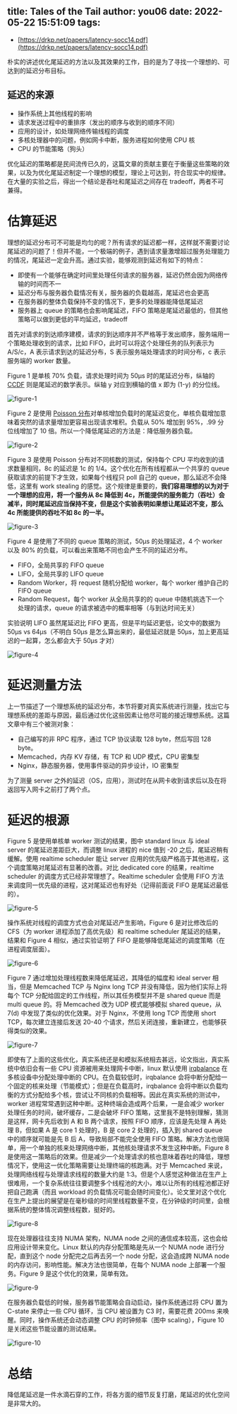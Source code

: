 title: Tales of the Tail
author: you06
date: 2022-05-22 15:51:09
tags:
---
- [https://drkp.net/papers/latency-socc14.pdf](https://drkp.net/papers/latency-socc14.pdf)

朴实的讲述优化尾延迟的方法以及其效果的工作，目的是为了寻找一个理想的、可达到的延迟分布目标。

## 延迟的来源

- 操作系统上其他线程的影响
- 请求发送过程中的重排序（发出的顺序与收到的顺序不同）
- 应用的设计，如处理网络传输线程的调度
- 多核处理器中的问题，例如网卡中断，服务进程如何使用 CPU 核
- CPU 的节能策略（狗头）

优化延迟的策略都是民间流传已久的，这篇文章的贡献主要在于衡量这些策略的效果，以及为优化尾延迟制定一个理想的模型，理论上可达到，符合现实中的规律。在大量的实验之后，得出一个结论是吞吐和尾延迟之间存在 tradeoff，两者不可兼得。

# 估算延迟

理想的延迟分布可不可能是均匀的呢？所有请求的延迟都一样，这样就不需要讨论尾延迟的问题了！但并不能，一个极端的例子，遇到请求量激增超过服务处理能力的情况，尾延迟一定会升高。通过实验，能够观测到延迟有如下的特点：

- 即使有一个能够在确定时间里处理任何请求的服务器，延迟仍然会因为网络传输的时间而不一
- 延迟分布与服务器负载情况有关，服务器的负载越高，尾延迟也会更高
- 在服务器的整体负载保持不变的情况下，更多的处理器能降低尾延迟
- 服务器上 queue 的策略也会影响尾延迟，FIFO 策略是尾延迟最低的，但其他策略可以做到更低的平均延迟，tradeoff

首先对请求的到达顺序建模，请求的到达顺序并不严格等于发出顺序，服务端用一个策略处理收到的请求，比如 FIFO，此时可以将这个处理任务的队列表示为 A/S/c，A 表示请求到达的延迟分布，S 表示服务端处理请求的时间分布，c 表示服务端的 worker 数量。

Figure 1 是单核 70% 负载，请求处理时间为 50μs 时的尾延迟分布，纵轴的 [CCDF](https://en.wikipedia.org/wiki/Cumulative_distribution_function#Complementary_cumulative_distribution_function_(tail_distribution)) 则是尾延迟的数学表示。纵轴 y 对应到横轴的值 x 即为 (1-y) 的分位线。

![figure-1](figure-1.png)

Figure 2 是使用 [Poisson 分布](https://en.wikipedia.org/wiki/Poisson_distribution)对单核增加负载时的尾延迟变化，单核负载增加意味着突然的请求量增加更容易出现请求堆积。负载从 50% 增加到 95%，.99 分位线增加了 10 倍。所以一个降低尾延迟的方法是：降低服务器负载。

![figure-2](figure-2.png)

Figure 3 是使用 Poisson 分布对不同核数的测试，保持每个 CPU 平均收到的请求数量相同，8c 的延迟是 1c 的 1/4。这个优化在所有线程都从一个共享的 queue 获取请求的前提下才生效，如果每个线程只 poll 自己的 queue，那么延迟不会降低，这里有 work stealing 的感觉。这个规律是重要的，**我们容易理想的以为对于一个理想的应用，将一个服务从 8c 降低到 4c，所能提供的服务能力（吞吐）会减半，同时尾延迟应当保持不变，但是这个实验表明如果想让尾延迟不变，那么 4c 所能提供的吞吐不如 8c 的一半。**

![figure-3](figure-3.png)

Figure 4 是使用了不同的 queue 策略的测试，50μs 的处理延迟，4 个 worker 以及 80% 的负载，可以看出来策略不同也会产生不同的延迟分布。

- FIFO，全局共享的 FIFO queue
- LIFO，全局共享的 LIFO queue
- Random Worker，将 request 随机分配给 worker，每个 worker 维护自己的 FIFO queue
- Random Request，每个 worker 从全局共享的的 queue 中随机挑选下一个处理的请求，queue 的请求被选中的概率相等（与到达时间无关）

实验说明 LIFO 虽然尾延迟比 FIFO 更高，但是平均延迟更低，论文中的数据为 50μs vs 64μs（不明白 50μs 是怎么算出来的，最低延迟就是 50μs，加上更高延迟的一起算，怎么都会大于 50μs 才对）

![figure-4](figure-4.png)

# 延迟测量方法

上一节描述了一个理想系统的延迟分布，本节将要对真实系统进行测量，找出它与理想系统的差距与原因，最后通过优化这些因素让他尽可能的接近理想系统。这篇文章中有三个被测对象：

- 自己编写的非 RPC 程序，通过 TCP 协议读取 128 byte，然后写回 128 byte。
- Memcached，内存 KV 存储，有 TCP 和 UDP 模式，CPU 密集型
- Nginx，静态服务器，使用事件驱动的异步设计，IO 密集型

为了测量 server 之外的延迟（OS，应用），测试时在从网卡收到请求后以及在将返回写入网卡之前打了两个点。

# 延迟的根源

Figure 5 是使用单核单 worker 测试的结果，图中 standard linux 与 ideal server 的尾延迟差距巨大，而调整 linux 进程的 nice 值到 -20 之后，尾延迟稍有缓解。使用 realtime scheduler 能让 server 应用的优先级严格高于其他进程，这个调度策略对尾延迟有显著的改善。对比 dedicated core 的结果，realtime scheduler 的调度方式已经非常理想了。Realtime scheduler 会使用 FIFO 方法来调度同一优先级的进程，这对尾延迟也有好处（记得前面说 FIFO 是尾延迟最低的）。

![figure-5](figure-5.png)

操作系统对线程的调度方式也会对尾延迟产生影响，Figure 6 是对比修改后的 CFS（为 worker 进程添加了高优先级）和 realtime scheduler 尾延迟的结果，结果和 Figure 4 相似，通过实验证明了 FIFO 是能够降低尾延迟的调度策略（在进程调度层面）。

![figure-6](figure-6.png)

Figure 7 通过增加处理线程数来降低尾延迟，其降低的幅度和 ideal server 相当，但是 Memcached TCP 与 Nginx long TCP 并没有降低，因为他们实际上将每个 TCP 分配给固定的工作线程，所以其任务模型并不是 shared queue 而是 multi queue 的。将 Memcached 改为 UDP 模式能够模拟 shared queue，从 7(d) 中发现了类似的优化效果。对于 Nginx，不使用 long TCP 而使用 short TCP，每次建立连接后发送 20-40 个请求，然后关闭连接，重新建立，也能够获得类似的效果。

![figure-7](figure-7.png)

即使有了上面的这些优化，真实系统还是和模拟系统相去甚远，论文指出，真实系统中依旧会有一些 CPU 资源被用来处理网卡中断，linux 默认使用 [irqbalance](https://linux.die.net/man/1/irqbalance) 在多核设备中分配处理中断的 CPU。在负载较低时，irqbalance 会将中断分配给一个固定的核来处理（节能模式）；但是在负载高时，irqbalance 会将中断以负载均衡的方式分配给多个核，尝试让不同核的负载相等。因此在真实系统的测试中，worker 进程常常遇到这种中断。这种终端会造成两个后果，一是会减少 worker 处理任务的时间，破坏缓存，二是会破坏 FIFO 策略，这里我不是特别理解，猜测是这样，网卡先后收到 A 和 B 两个请求，按照 FIFO 顺序，应该是先处理 A 再处理 B，但如果 A 是 core 1 处理的，B 是 core 2 处理的，插入到 shared queue 中的顺序就可能是先 B 后 A，导致局部不能完全使用 FIFO 策略。解决方法也很简单，用一个单独的核来处理网络中断，其他核处理请求不发生这种中断。Figure 8 是使用这一策略后的效果。但是减少一个处理请求的核也意味着吞吐的降低，理想情况下，使用这一优化策略需要让处理终端的核跑满。对于 Memcached 来说，处理网络线程与处理请求线程的数量大约是 1:3。但是个人感觉这种做法在生产上很难用，一个复杂系统往往要调整多个线程池的大小，难以让所有的线程池都正好把自己跑满（而且 workload 的负载情况可能会随时间变化）。论文里对这个优化在生产上提出的展望是在毫秒级的时间里线程数量不变，在分钟级的时间里，会根据系统的整体情况调整线程数，挺好的。

![figure-8](figure-8.png)

现在处理器往往支持 NUMA 架构，NUMA node 之间的通信成本较高，这也会给应用设计带来变化。Linux 默认的内存分配策略是先从一个 NUMA node 进行分配，直到这个 node 分配完之后再去另一个 node 分配，这会造成跨 NUMA node 的内存访问，影响性能。解决方法也很简单，在每个 NUMA node 上部署一个服务。Figure 9 是这个优化的效果，简单有效。

![figure-9](figure-9.png)

在服务器负载低的时候，服务器节能策略会自动启动，操作系统通过将 CPU 置为 C-state 来停止一些 CPU 循环，当 CPU 被设置为 C3 时，需要花费 200ms 来唤醒。同时，操作系统还会动态调整 CPU 的时钟频率（图中 scaling），Figure 10 是关闭这些节能设置的测试结果。

![figure-10](figure-10.png)

# 总结

降低尾延迟是一件水滴石穿的工作，将各方面的细节反复打磨，尾延迟的优化空间是非常大的。

